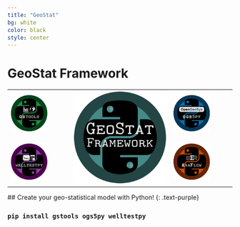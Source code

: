 ```yaml
---
title: "GeoStat"
bg: white
color: black
style: center
---
```


# GeoStat Framework
<p align="center">
  <table style="margin-left: auto; margin-right: auto;">
  <tbody>
  <tr>
  <td style="vertical-align: middle; width: 25%;">
    <a href="https://github.com/GeoStat-Framework/GSTools">
      <img src="/docs/source/pics/gstools.png" alt="GSTools" width="66%">
    </a>
  </td>
  <td rowspan="2" style="vertical-align: middle; width: 40%;">
    <a href="https://github.com/GeoStat-Framework">
      <img src="/docs/source/pics/GeoStat.png" alt="GeoStat-LOGO" width="100%"/>
    </a>
  </td>
  <td style="vertical-align: middle; width: 25%;">
    <a href="https://github.com/GeoStat-Framework/ogs5py">
      <img src="/docs/source/pics/OGS.png" alt="ogs5py" width="66%">
    </a>
  </td>
  </tr>
  <tr>
  <td style="vertical-align: middle; width: 25%;">
    <a href="https://github.com/GeoStat-Framework/welltestpy">
      <img src="/docs/source/pics/WTP.png" alt="welltestpy" width="66%">
    </a>
  </td>
  <td style="vertical-align: middle; width: 25%;">
    <a href="https://github.com/GeoStat-Framework/AnaFlow">
      <img src="/docs/source/pics/Anaflow.png" alt="AnaFlow" width="66%">
    </a>
  </td>
  </tr>
  </tbody>
  </table>
</p>
## Create your geo-statistical model with Python!
{: .text-purple}

### **``pip install gstools ogs5py welltestpy``**
